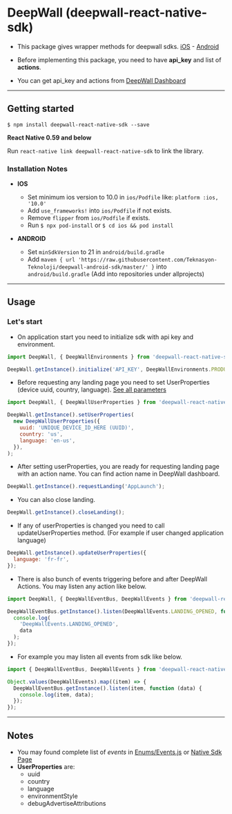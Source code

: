 
# DeepWall (deepwall-react-native-sdk)

* This package gives wrapper methods for deepwall sdks. [iOS](https://github.com/Teknasyon-Teknoloji/deepwall-ios-sdk) - [Android](https://github.com/Teknasyon-Teknoloji/deepwall-android-sdk)

* Before implementing this package, you need to have **api_key** and list of **actions**.

* You can get api_key and actions from [DeepWall Dashboard](https://console.deepwall.com/)


---

## Getting started

`$ npm install deepwall-react-native-sdk --save`

**React Native 0.59 and below**

Run `react-native link deepwall-react-native-sdk` to link the library.


### Installation Notes
- **IOS**
  - Set minimum ios version to 10.0 in `ios/Podfile` like: `platform :ios, '10.0'`
  - Add `use_frameworks!` into `ios/Podfile` if not exists.
  - Remove `flipper` from `ios/Podfile` if exists.
  - Run `$ npx pod-install` or `$ cd ios && pod install`

- **ANDROID**
  - Set `minSdkVersion` to  21 in `android/build.gradle`
  - Add `maven { url 'https://raw.githubusercontent.com/Teknasyon-Teknoloji/deepwall-android-sdk/master/' }` into `android/build.gradle` (Add into repositories under allprojects)


---


## Usage

### Let's start
- On application start you need to initialize sdk with api key and environment.
```javascript
import DeepWall, { DeepWallEnvironments } from 'deepwall-react-native-sdk';

DeepWall.getInstance().initialize('API_KEY', DeepWallEnvironments.PRODUCTION);
```

- Before requesting any landing page you need to set UserProperties (device uuid, country, language). [See all parameters](https://github.com/Teknasyon-Teknoloji/deepwall-ios-sdk#configuration)
```javascript
import DeepWall, { DeepWallUserProperties } from 'deepwall-react-native-sdk';

DeepWall.getInstance().setUserProperties(
  new DeepWallUserProperties({
    uuid: 'UNIQUE_DEVICE_ID_HERE (UUID)',
    country: 'us',
    language: 'en-us',
  }),
);
```


- After setting userProperties, you are ready for requesting landing page with an action name. You can find action name in DeepWall dashboard.
```javascript
DeepWall.getInstance().requestLanding('AppLaunch');
```

- You can also close landing.
```javascript
DeepWall.getInstance().closeLanding();
```


- If any of userProperties is changed you need to call updateUserProperties method. (For example if user changed application language)
```javascript
DeepWall.getInstance().updateUserProperties({
  language: 'fr-fr',
});
```

- There is also bunch of events triggering before and after DeepWall Actions. You may listen any action like below.
```javascript
import DeepWall, { DeepWallEventBus, DeepWallEvents } from 'deepwall-react-native-sdk';

DeepWallEventBus.getInstance().listen(DeepWallEvents.LANDING_OPENED, function (data) {
  console.log(
    'DeepWallEvents.LANDING_OPENED',
    data
  );
});
```

- For example you may listen all events from sdk like below.
```javascript
import { DeepWallEventBus, DeepWallEvents } from 'deepwall-react-native-sdk';

Object.values(DeepWallEvents).map((item) => {
  DeepWallEventBus.getInstance().listen(item, function (data) {
    console.log(item, data);
  });
});
```


---


## Notes
- You may found complete list of _events_ in [Enums/Events.js](./src/Enums/Events.js) or [Native Sdk Page](https://github.com/Teknasyon-Teknoloji/deepwall-ios-sdk#event-handling)
- **UserProperties** are:
    - uuid
    - country
    - language
    - environmentStyle
    - debugAdvertiseAttributions
